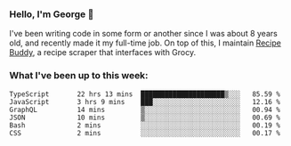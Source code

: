 ### Hello, I'm George 👋

I've been writing code in some form or another since I was about 8 years old, and recently made it my full-time job. On top of this, I maintain [Recipe Buddy](https://github.com/georgegebbett/recipe-buddy), a recipe scraper that interfaces with Grocy.  

<!--
**georgegebbett/georgegebbett** is a ✨ _special_ ✨ repository because its `README.md` (this file) appears on your GitHub profile.

Here are some ideas to get you started:

- 🔭 I’m currently working on ...
- 🌱 I’m currently learning ...
- 👯 I’m looking to collaborate on ...
- 🤔 I’m looking for help with ...
- 💬 Ask me about ...
- 📫 How to reach me: ...
- 😄 Pronouns: ...
- ⚡ Fun fact: ...
-->

### What I've been up to this week:
<!--START_SECTION:waka-->

```text
TypeScript       22 hrs 13 mins  █████████████████████▒░░░   85.59 %
JavaScript       3 hrs 9 mins    ███░░░░░░░░░░░░░░░░░░░░░░   12.16 %
GraphQL          14 mins         ▒░░░░░░░░░░░░░░░░░░░░░░░░   00.94 %
JSON             10 mins         ▒░░░░░░░░░░░░░░░░░░░░░░░░   00.69 %
Bash             2 mins          ░░░░░░░░░░░░░░░░░░░░░░░░░   00.19 %
CSS              2 mins          ░░░░░░░░░░░░░░░░░░░░░░░░░   00.17 %
```

<!--END_SECTION:waka-->
